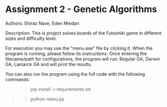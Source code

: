 # Assignment 2 - Genetic Algorithms
Authors: Shiraz Nave, Eden Meidan

Description: This is project solves boards of the Futoshiki game in different sizes and difficulty level.

For execution you may use the "menu.exe" file by clicking it.
When the program is running, please follow its instructions. 
Once entering the filename/path for configurations, the program will run:
Regular GA, Darwin GA, Lamarck GA and will print the results.

You can also run the program using the full code with the following commands:
>> pip install -r requirements.txt

>> python menu.py
